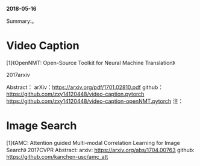 **2018-05-16**

Summary:。

# Video Caption

[1]《OpenNMT: Open-Source Toolkit for Neural Machine Translation》

2017arxiv

Abstract：
arXiv：https://arxiv.org/pdf/1701.02810.pdf
github：https://github.com/zxy14120448/video-caption.pytorch
        https://github.com/zxy14120448/video-caption-openNMT.pytorch
注：
# Image Search
[1]《AMC: Attention guided Multi-modal Correlation Learning for Image Search》
2017CVPR
Abstract:
arxiv: https://arxiv.org/abs/1704.00763
github: https://github.com/kanchen-usc/amc_att
